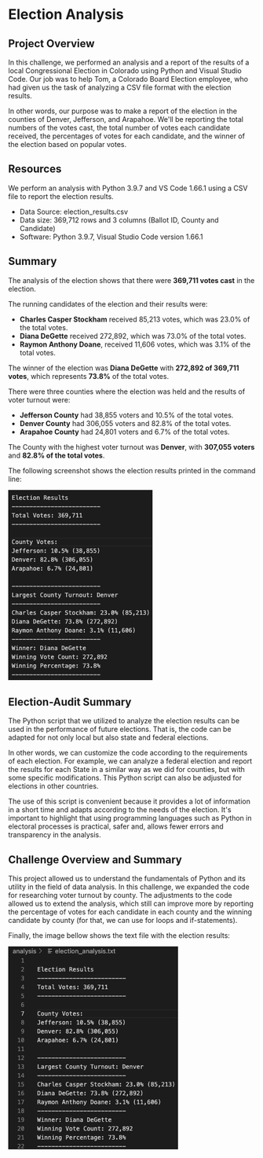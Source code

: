 # Election Analysis

## Project Overview

In this challenge, we performed an analysis and a report of the results of a local Congressional Election in Colorado using Python and Visual Studio Code. Our job was to help Tom, a Colorado Board Election employee, who had given us the task of analyzing a CSV file format with the election results.

In other words, our purpose was to make a report of the election in the counties of Denver, Jefferson, and Arapahoe. We'll be reporting the total numbers of the votes cast, the total number of votes each candidate received, the percentages of votes for each candidate, and the winner of the election based on popular votes.

## Resources
We perform an analysis with Python 3.9.7 and VS Code 1.66.1 using a CSV file to report the election results.
  * Data Source: election_results.csv
  * Data size: 369,712 rows and 3 columns (Ballot ID, County and Candidate)
  * Software: Python 3.9.7, Visual Studio Code version 1.66.1


## Summary

The analysis of the election shows that there were **369,711 votes cast** in the election.

The running candidates of the election and their results were:
  * **Charles Casper Stockham** received 85,213 votes, which was 23.0% of the total votes.
  * **Diana DeGette** received 272,892, which was 73.0% of the total votes.
  * **Raymon Anthony Doane**, received 11,606 votes, which was 3.1% of the total votes.

The winner of the election was **Diana DeGette** with **272,892 of 369,711 votes**, which represents **73.8%** of the total votes.

There were three counties where the election was held and the results of voter turnout were:
  * **Jefferson County** had 38,855 voters and 10.5% of the total votes.
  * **Denver County** had 306,055 voters and 82.8% of the total votes.
  * **Arapahoe County** had 24,801 voters and 6.7% of the total votes.

The County with the highest voter turnout was **Denver**, with **307,055 voters** and **82.8% of the total votes**.

The following screenshot shows the election results printed in the command line:

![Alt text](/Resources0/electionresults.png "imagen1")

## Election-Audit Summary

The Python script that we utilized to analyze the election results can be used in the performance of future elections. That is, the code can be adapted for not only local but also state and federal elections.

In other words, we can customize the code according to the requirements of each election. For example, we can analyze a federal election and report the results for each State in a similar way as we did for counties, but with some specific modifications. This Python script can also be adjusted for elections in other countries.

The use of this script is convenient because it provides a lot of information in a short time and adapts according to the needs of the election. It's important to highlight that using programming languages such as Python in electoral processes is practical, safer and, allows fewer errors and  transparency in the analysis.

## Challenge Overview and Summary

This project allowed us to understand the fundamentals of Python and its utility in the field of data analysis. In this challenge, we expanded the code for researching voter turnout by county. The adjustments to the code allowed us to extend the analysis, which still can improve more by reporting the percentage of votes for each candidate in each county and the winning candidate by county (for that, we can use for loops and if-statements).

Finally, the image bellow shows the text file with the election results:

![Alt text](/Resources0/textfile.png "imagen0")

